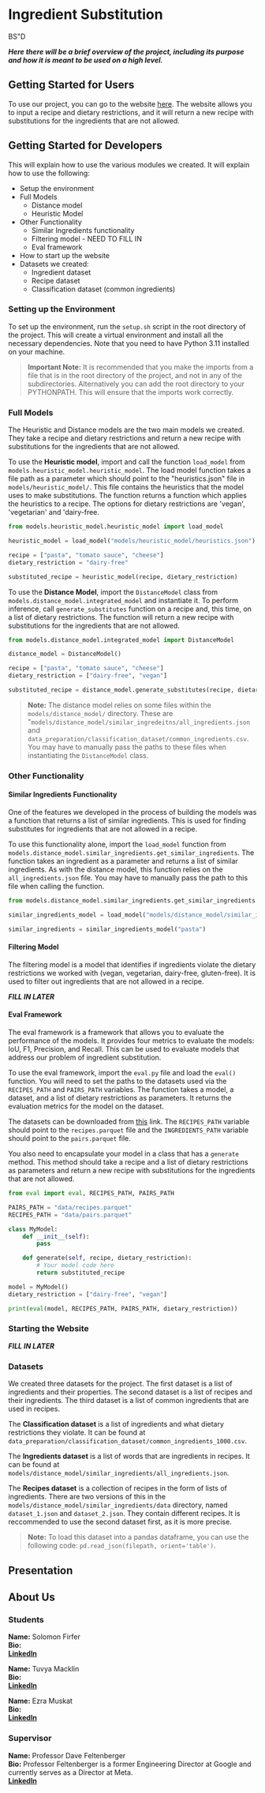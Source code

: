 # Ingredient Substitution
BS"D

__*Here there will be a brief overview of the project, including its purpose and how it is meant to be used on a high level.*__

## Getting Started for Users
To use our project, you can go to the website [here](https://ingredient-substitution-capstone.onrender.com). The website allows you to input a recipe and dietary restrictions, and it will return a new recipe with substitutions for the ingredients that are not allowed.

## Getting Started for Developers
This will explain how to use the various modules we created. It will explain how to use the following:
- Setup the environment
- Full Models
    - Distance model
    - Heuristic Model
- Other Functionality
    - Similar Ingredients functionality
    - Filtering model - NEED TO FILL IN
    - Eval framework
- How to start up the website
- Datasets we created:
    - Ingredient dataset
    - Recipe dataset
    - Classification dataset (common ingredients)

### Setting up the Environment
To set up the environment, run the `setup.sh` script in the root directory of the project. This will create a virtual environment and install all the necessary dependencies. Note that you need to have Python 3.11 installed on your machine.

> **Important Note:** It is recommended that you make the imports from a file that is in the root directory of the project, and not in any of the subdirectories. Alternatively you can add the root directory to your PYTHONPATH. This will ensure that the imports work correctly.

### Full Models
The Heuristic and Distance models are the two main models we created. They take a recipe and dietary restrictions and return a new recipe with substitutions for the ingredients that are not allowed.

To use the **Heuristic model**, import and call the function `load_model` from `models.heuristic_model.heuristic_model`. The load model function takes a file path as a parameter which should point to the "heuristics.json" file in `models/heuristic_model/`. This file contains the heuristics that the model uses to make substitutions. The function returns a function which applies the heuristics to a recipe. The options for dietary restrictions are 'vegan', 'vegetarian' and 'dairy-free.

```python
from models.heuristic_model.heuristic_model import load_model

heuristic_model = load_model("models/heuristic_model/heuristics.json")

recipe = ["pasta", "tomato sauce", "cheese"]
dietary_restriction = "dairy-free"

substituted_recipe = heuristic_model(recipe, dietary_restriction)
```

To use the **Distance Model**, import the `DistanceModel` class from `models.distance_model.integrated_model` and instantiate it. To perform inference, call `generate_substitutes` function on a recipe and, this time, on a list of dietary restrictions. The function will return a new recipe with substitutions for the ingredients that are not allowed.

```python
from models.distance_model.integrated_model import DistanceModel

distance_model = DistanceModel()

recipe = ["pasta", "tomato sauce", "cheese"]
dietary_restriction = ["dairy-free", "vegan"]

substituted_recipe = distance_model.generate_substitutes(recipe, dietary_restriction)
```

> **Note:** The distance model relies on some files within the `models/distance_model/` directory. These are "`models/distance_model/similar_ingredeitns/all_ingredients.json` and `data_preparation/classification_dataset/common_ingredients.csv`. You may have to manually pass the paths to these files when instantiating the `DistanceModel` class.

### Other Functionality
#### Similar Ingredients Functionality
One of the features we developed in the process of building the models was a function that returns a list of similar ingredients. This is used for finding substitutes for ingredients that are not allowed in a recipe.

To use this functionality alone, import the `load_model` function from `models.distance_model.similar_ingredients.get_similar_ingredients`. The function takes an ingredient as a parameter and returns a list of similar ingredients. As with the distance model, this function relies on the `all_ingredients.json` file. You may have to manually pass the path to this file when calling the function.

```python
from models.distance_model.similar_ingredients.get_similar_ingredients import load_model

similar_ingredients_model = load_model("models/distance_model/similar_ingredeitns/all_ingredients.json")

similar_ingredients = similar_ingredients_model("pasta")
```

#### Filtering Model
The filtering model is a model that identifies if ingredients violate the dietary restrictions we worked with (vegan, vegetarian, dairy-free, gluten-free). It is used to filter out ingredients that are not allowed in a recipe.

**_FILL IN LATER_**

#### Eval Framework
The eval framework is a framework that allows you to evaluate the performance of the models. It provides four metrics to evaluate the models: IoU, F1, Precision, and Recall. This can be used to evaluate models that address our problem of ingredient substitution.

To use the eval framework, import the `eval.py` file and load the `eval()` function. You will need to set the paths to the datasets used via the `RECIPES_PATH` and `PAIRS_PATH` variables. The function takes a model, a dataset, and a list of dietary restrictions as parameters. It returns the evaluation metrics for the model on the dataset.

The datasets can be downloaded from [this](https://huggingface.co/datasets/lishuyang/recipepairs/tree/main) link. The `RECIPES_PATH` variable should point to the `recipes.parquet` file and the `INGREDIENTS_PATH` variable should point to the `pairs.parquet` file.

You also need to encapsulate your model in a class that has a `generate` method. This method should take a recipe and a list of dietary restrictions as parameters and return a new recipe with substitutions for the ingredients that are not allowed.

```python
from eval import eval, RECIPES_PATH, PAIRS_PATH

PAIRS_PATH = "data/recipes.parquet"
RECIPES_PATH = "data/pairs.parquet"

class MyModel:
    def __init__(self):
        pass

    def generate(self, recipe, dietary_restriction):
        # Your model code here
        return substituted_recipe

model = MyModel()
dietary_restriction = ["dairy-free", "vegan"]

print(eval(model, RECIPES_PATH, PAIRS_PATH, dietary_restriction))
```

### Starting the Website
__*FILL IN LATER*__

### Datasets
We created three datasets for the project. The first dataset is a list of ingredients and their properties. The second dataset is a list of recipes and their ingredients. The third dataset is a list of common ingredients that are used in recipes.

The **Classification dataset** is a list of ingredients and what dietary restrictions they violate. It can be found at `data_preparation/classification_dataset/common_ingredients_1000.csv`.

The **Ingredients dataset** is a list of words that are ingredients in recipes. It can be found at `models/distance_model/similar_ingredients/all_ingredients.json`.

The **Recipes dataset** is a collection of recipes in the form of lists of ingredients. There are two versions of this in the `models/distance_model/similar_ingredients/data` directory, named `dataset_1.json` and `dataset_2.json`. They contain different recipes. It is reccommended to use the second dataset first, as it is more precise.

> **Note:** To load this dataset into a pandas dataframe, you can use the following code: `pd.read_json(filepath, orient='table')`.

## Presentation

## About Us
### Students
**Name:** Solomon Firfer  
**Bio:** <Fill in later>  
**[LinkedIn](https://www.linkedin.com/in/solomon-firfer-b9a20b265/s)**

**Name:** Tuvya Macklin  
**Bio:** <Fill in later>  
**[LinkedIn](https://www.linkedin.com/in/tuvyamacklin/)**


**Name:** Ezra Muskat  
**Bio:** <Fill in later>  
**[LinkedIn](https://www.linkedin.com/in/ezra-muskat-b6695721a/)**

### Supervisor
**Name:** Professor Dave Feltenberger  
**Bio:** Professor Feltenberger is a former Engineering Director at Google and currently serves as a Director at Meta.  
**[LinkedIn](https://www.linkedin.com/in/davefeltenberger/)**